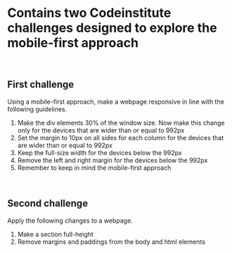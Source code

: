 # Contains two Codeinstitute challenges designed to explore the mobile-first approach

<br>

## First challenge

Using a mobile-first approach, make a webpage responsive in line with the following guidelines.

1. Make the div elements 30% of the window size. Now make this change only for the devices that are wider than or equal to 992px
2. Set the margin to 10px on all sides for each column for the devices that are wider than or equal to 992px
3. Keep the full-size width for the devices below the 992px
4. Remove the left and right margin for the devices below the 992px
5. Remember to keep in mind the mobile-first approach

<br>

## Second challenge

Apply the following changes to a webpage.

1. Make a section full-height
2. Remove margins and paddings from the body and html elements